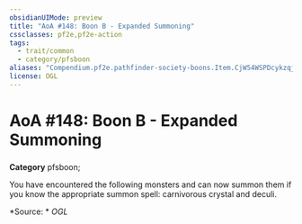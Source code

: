 ```yaml
---
obsidianUIMode: preview
title: "AoA #148: Boon B - Expanded Summoning"
cssclasses: pf2e,pf2e-action
tags:
  - trait/common
  - category/pfsboon
aliases: "Compendium.pf2e.pathfinder-society-boons.Item.CjW54WSPDcykzqj9"
license: OGL
---
```

# AoA #148: Boon B - Expanded Summoning

### 

**Category** pfsboon; 




You have encountered the following monsters and can now summon them if you know the appropriate summon spell: carnivorous crystal and deculi.

*Source: *
*OGL*